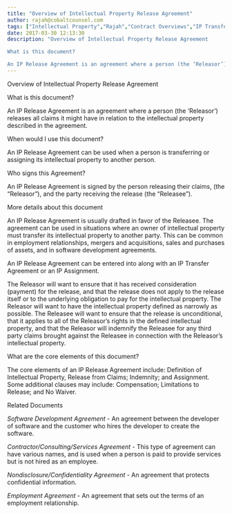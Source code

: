 ```yaml
---
title: "Overview of Intellectual Property Release Agreement"
author: rajah@cobaltcounsel.com
tags: ["Intellectual Property","Rajah","Contract Overviews","IP Transfer"]
date: 2017-03-30 12:13:30
description: "Overview of Intellectual Property Release Agreement

What is this document?

An IP Release Agreement is an agreement where a person (the ‘Releasor’) releases all claims it might have in relation to th..."
---
```


Overview of Intellectual Property Release Agreement


What is this document?

An IP Release Agreement is an agreement where a person (the ‘Releasor’) releases all claims it might have in relation to the intellectual property described in the agreement.



When would I use this document?

An IP Release Agreement can be used when a person is transferring or assigning its intellectual property to another person.



Who signs this Agreement?

An IP Release Agreement is signed by the person releasing their claims, (the “Releasor”), and the party receiving the release (the “Releasee”).



More details about this document

An IP Release Agreement is usually drafted in favor of the Releasee. The agreement can be used in situations where an owner of intellectual property must transfer its intellectual property to another party. This can be common in employment relationships, mergers and acquisitions, sales and purchases of assets, and in software development agreements.

An IP Release Agreement can be entered into along with an IP Transfer Agreement or an IP Assignment.

The Releasor will want to ensure that it has received consideration (payment) for the release, and that the release does not apply to the release itself or to the underlying obligation to pay for the intellectual property. The Releasor will want to have the intellectual property defined as narrowly as possible. The Releasee will want to ensure that the release is unconditional, that it applies to all of the Releasor’s rights in the defined intellectual property, and that the Releasor will indemnify the Releasee for any third party claims brought against the Releasee in connection with the Releasor’s intellectual property.



What are the core elements of this document?

The core elements of an IP Release Agreement include: Definition of Intellectual Property, Release from Claims; Indemnity; and Assignment. Some additional clauses may include: Compensation; Limitations to Release; and No Waiver.


Related Documents

*Software Development Agreement* - An agreement between the developer of software and the customer who hires the developer to create the software.

*Contractor/Consulting/Services Agreement* - This type of agreement can have various names, and is used when a person is paid to provide services but is not hired as an employee.

*Nondisclosure/Confidentiality Agreement* - An agreement that protects confidential information.

*Employment Agreement* - An agreement that sets out the terms of an employment relationship.
